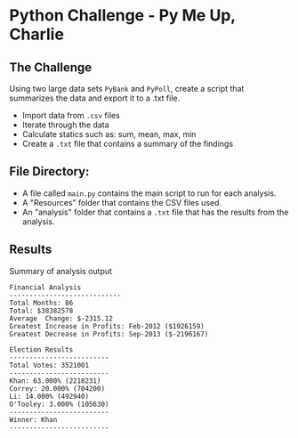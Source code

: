  # Python Challenge - Py Me Up, Charlie

## The Challenge
Using two large data sets `PyBank` and `PyPoll`, create a script that summarizes the data and export it to a .txt file. 

- Import data from `.csv` files
- Iterate through the data
- Calculate statics such as: sum, mean, max, min
- Create a `.txt` file that contains a summary of the findings

## File Directory:

  * A file called `main.py` contains the main script to run for each analysis.
  * A "Resources" folder that contains the CSV files used. 
  * An "analysis" folder that contains a `.txt` file that has the results from the analysis.

## Results
Summary of analysis output

  ```text
  Financial Analysis
  ----------------------------
  Total Months: 86
  Total: $38382578
  Average  Change: $-2315.12
  Greatest Increase in Profits: Feb-2012 ($1926159)
  Greatest Decrease in Profits: Sep-2013 ($-2196167)
  ```

  ```text
  Election Results
  -------------------------
  Total Votes: 3521001
  -------------------------
  Khan: 63.000% (2218231)
  Correy: 20.000% (704200)
  Li: 14.000% (492940)
  O'Tooley: 3.000% (105630)
  -------------------------
  Winner: Khan
  -------------------------
  ```

